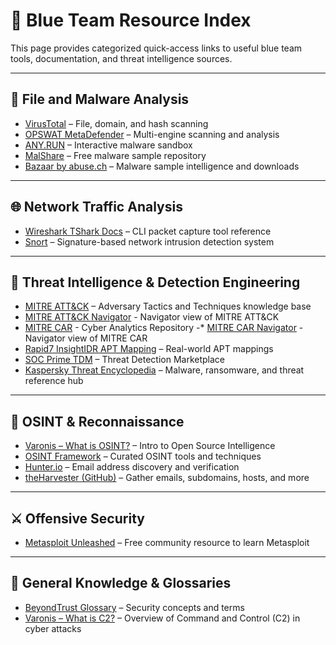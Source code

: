 # 🧰 Blue Team Resource Index

This page provides categorized quick-access links to useful blue team tools, documentation, and threat intelligence sources.

---

## 🔬 File and Malware Analysis

* [VirusTotal](https://www.virustotal.com/gui/) – File, domain, and hash scanning  
* [OPSWAT MetaDefender](https://metadefender.opswat.com/?lang=en) – Multi-engine scanning and analysis  
* [ANY.RUN](https://app.any.run/tasks/a66178de-7596-4a05-945d-704dbf6b3b90) – Interactive malware sandbox  
* [MalShare](https://malshare.com/) – Free malware sample repository  
* [Bazaar by abuse.ch](https://bazaar.abuse.ch/) – Malware sample intelligence and downloads  

---

## 🌐 Network Traffic Analysis

* [Wireshark TShark Docs](https://www.wireshark.org/docs/wsug_html_chunked/AppToolstshark.html) – CLI packet capture tool reference  
* [Snort](https://www.snort.org/) – Signature-based network intrusion detection system  

---

## 🧠 Threat Intelligence & Detection Engineering

* [MITRE ATT&CK](https://attack.mitre.org/) – Adversary Tactics and Techniques knowledge base
* [MITRE ATT&CK Navigator](https://mitre-attack.github.io/attack-navigator//#layerURL=https%3A%2F%2Fattack.mitre.org%2Fgroups%2FG0008%2FG0008-enterprise-layer.json) - Navigator view of MITRE ATT&CK
* [MITRE CAR](https://car.mitre.org/analytics/) - Cyber Analytics Repository
-* [MITRE CAR Navigator](https://mitre-attack.github.io/attack-navigator/#layerURL=https://raw.githubusercontent.com/mitre-attack/car/master/docs/coverage/car_analytic_coverage_04_05_2022.json) - Navigator view of MITRE CAR
* [Rapid7 InsightIDR APT Mapping](https://docs.rapid7.com/insightidr/apt-groups/#apt27) – Real-world APT mappings  
* [SOC Prime TDM](https://tdm.socprime.com/) – Threat Detection Marketplace  
* [Kaspersky Threat Encyclopedia](https://www.kaspersky.com/resource-center/threats) – Malware, ransomware, and threat reference hub  

---

## 🔎 OSINT & Reconnaissance

* [Varonis – What is OSINT?](https://www.varonis.com/blog/what-is-osint/) – Intro to Open Source Intelligence  
* [OSINT Framework](https://osintframework.com/) – Curated OSINT tools and techniques  
* [Hunter.io](https://hunter.io/) – Email address discovery and verification  
* [theHarvester (GitHub)](https://github.com/laramies/theHarvester) – Gather emails, subdomains, hosts, and more  

---

## ⚔️ Offensive Security 

* [Metasploit Unleashed](https://www.offsec.com/metasploit-unleashed/introduction/) – Free community resource to learn Metasploit  

---

## 📖 General Knowledge & Glossaries

* [BeyondTrust Glossary](https://www.beyondtrust.com/resources/glossary) – Security concepts and terms  
* [Varonis – What is C2?](https://www.varonis.com/blog/what-is-c2) – Overview of Command and Control (C2) in cyber attacks  
